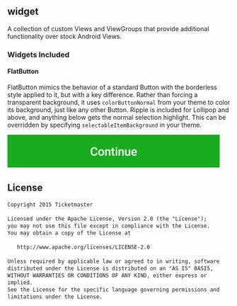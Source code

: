 widget
------

A collection of custom Views and ViewGroups that provide additional functionality over stock Android Views.

### Widgets Included

#### FlatButton

FlatButton mimics the behavior of a standard Button with the borderless style applied to it, but with a key difference. Rather than forcing a transparent background, it uses `colorButtonNormal` from your theme to color its background, just like any other Button. Ripple is included for Lollipop and above, and anything below gets the normal selection highlight. This can be overridden by specifying `selectableItemBackground` in your theme.

<img src="../readme-images/continue.png" width="480" />

License
-------

    Copyright 2015 Ticketmaster

    Licensed under the Apache License, Version 2.0 (the "License");
    you may not use this file except in compliance with the License.
    You may obtain a copy of the License at

       http://www.apache.org/licenses/LICENSE-2.0

    Unless required by applicable law or agreed to in writing, software
    distributed under the License is distributed on an "AS IS" BASIS,
    WITHOUT WARRANTIES OR CONDITIONS OF ANY KIND, either express or implied.
    See the License for the specific language governing permissions and
    limitations under the License.
